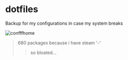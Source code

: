 # dotfiles

Backup for my configurations in case my system breaks

![confffhome](https://github.com/user-attachments/assets/b8436da7-f753-451d-b742-23fdc0479861)

> 680 packages because i have steam '-'
> > so bloated...
